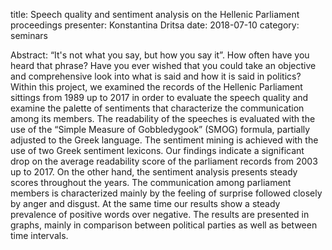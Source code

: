 title: Speech quality and sentiment analysis on the Hellenic Parliament proceedings
presenter: Konstantina Dritsa
date: 2018-07-10
category: seminars

Abstract: “It's not what you say, but how you say it”. How often have
you heard that phrase? Have you ever wished that you could take an
objective and comprehensive look into what is said and how it is said
in politics? Within this project, we examined the records of the
Hellenic Parliament sittings from 1989 up to 2017 in order to evaluate
the speech quality and examine the palette of sentiments that
characterize the communication among its members. The readability of
the speeches is evaluated with the use of the “Simple Measure of
Gobbledygook” (SMOG) formula, partially adjusted to the Greek
language. The sentiment mining is achieved with the use of two Greek
sentiment lexicons. Our findings indicate a significant drop on the
average readability score of the parliament records from 2003 up
to 2017. On the other hand, the sentiment analysis presents steady
scores throughout the years. The communication among parliament
members is characterized mainly by the feeling of surprise followed
closely by anger and disgust. At the same time our results show a
steady prevalence of positive words over negative. The results are
presented in graphs, mainly in comparison between political parties as
well as between time intervals.
